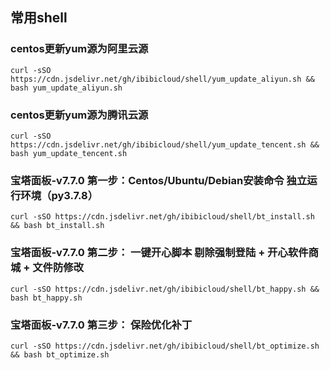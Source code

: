 ## 常用shell

### centos更新yum源为阿里云源
~~~
curl -sSO https://cdn.jsdelivr.net/gh/ibibicloud/shell/yum_update_aliyun.sh && bash yum_update_aliyun.sh
~~~

### centos更新yum源为腾讯云源
~~~
curl -sSO https://cdn.jsdelivr.net/gh/ibibicloud/shell/yum_update_tencent.sh && bash yum_update_tencent.sh
~~~

### 宝塔面板-v7.7.0 第一步：Centos/Ubuntu/Debian安装命令 独立运行环境（py3.7.8）
~~~
curl -sSO https://cdn.jsdelivr.net/gh/ibibicloud/shell/bt_install.sh && bash bt_install.sh
~~~

### 宝塔面板-v7.7.0 第二步： 一键开心脚本 剔除强制登陆 + 开心软件商城 + 文件防修改
~~~
curl -sSO https://cdn.jsdelivr.net/gh/ibibicloud/shell/bt_happy.sh && bash bt_happy.sh
~~~

### 宝塔面板-v7.7.0 第三步： 保险优化补丁
~~~
curl -sSO https://cdn.jsdelivr.net/gh/ibibicloud/shell/bt_optimize.sh && bash bt_optimize.sh
~~~